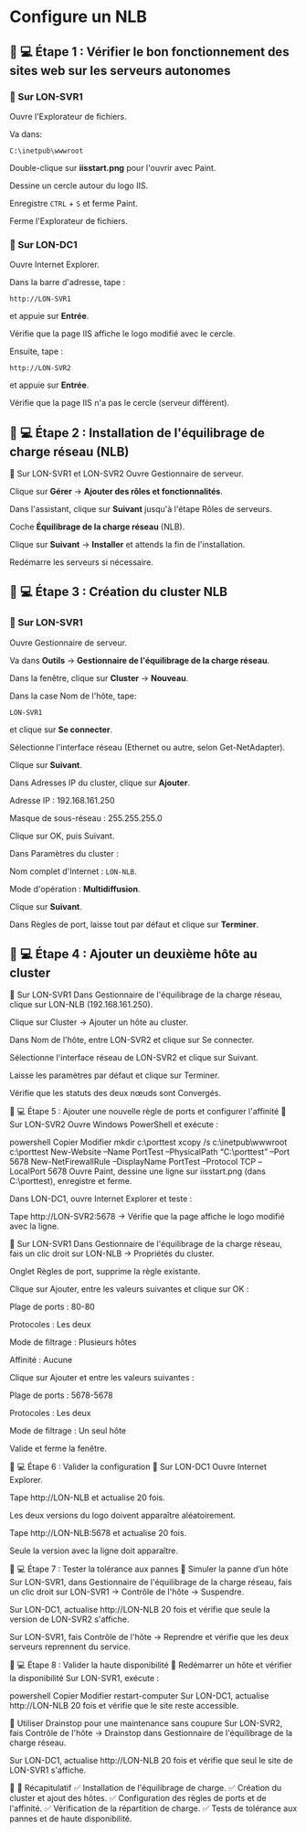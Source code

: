 # Configure un NLB
## 📌 💻 Étape 1 : Vérifier le bon fonctionnement des sites web sur les serveurs autonomes
### 🔹 Sur LON-SVR1
Ouvre l'Explorateur de fichiers.

Va dans: 
```
C:\inetpub\wwwroot
```

Double-clique sur **iisstart.png** pour l'ouvrir avec Paint.

Dessine un cercle autour du logo IIS.

Enregistre `CTRL` + `S` et ferme Paint.

Ferme l'Explorateur de fichiers.

### 🔹 Sur LON-DC1
Ouvre Internet Explorer.

Dans la barre d'adresse, tape : 
```
http://LON-SVR1
``` 
et appuie sur **Entrée**.

Vérifie que la page IIS affiche le logo modifié avec le cercle.

Ensuite, tape :
```
http://LON-SVR2
``` 
et appuie sur **Entrée**.

Vérifie que la page IIS n'a pas le cercle (serveur différent).

## 📌 💻 Étape 2 : Installation de l'équilibrage de charge réseau (NLB)
🔹 Sur LON-SVR1 et LON-SVR2
Ouvre Gestionnaire de serveur.

Clique sur **Gérer** → **Ajouter des rôles et fonctionnalités**.

Dans l'assistant, clique sur **Suivant** jusqu'à l'étape Rôles de serveurs.

Coche **Équilibrage de la charge réseau** (NLB).

Clique sur **Suivant** → **Installer** et attends la fin de l'installation.

Redémarre les serveurs si nécessaire.

## 📌 💻 Étape 3 : Création du cluster NLB
### 🔹 Sur LON-SVR1
Ouvre Gestionnaire de serveur.

Va dans **Outils** → **Gestionnaire de l'équilibrage de la charge réseau**.

Dans la fenêtre, clique sur **Cluster** → **Nouveau**.

Dans la case Nom de l'hôte, tape:
```
LON-SVR1
```  
et clique sur **Se connecter**.

Sélectionne l'interface réseau (Ethernet ou autre, selon Get-NetAdapter).

Clique sur **Suivant**.

Dans Adresses IP du cluster, clique sur **Ajouter**.

Adresse IP : 192.168.161.250

Masque de sous-réseau : 255.255.255.0

Clique sur OK, puis Suivant.

Dans Paramètres du cluster :

Nom complet d'Internet : `LON-NLB`.

Mode d'opération : **Multidiffusion**.

Clique sur **Suivant**.

Dans Règles de port, laisse tout par défaut et clique sur **Terminer**.

## 📌 💻 Étape 4 : Ajouter un deuxième hôte au cluster
🔹 Sur LON-SVR1
Dans Gestionnaire de l'équilibrage de la charge réseau, clique sur LON-NLB (192.168.161.250).

Clique sur Cluster → Ajouter un hôte au cluster.

Dans Nom de l'hôte, entre LON-SVR2 et clique sur Se connecter.

Sélectionne l'interface réseau de LON-SVR2 et clique sur Suivant.

Laisse les paramètres par défaut et clique sur Terminer.

Vérifie que les statuts des deux nœuds sont Convergés.

📌 💻 Étape 5 : Ajouter une nouvelle règle de ports et configurer l'affinité
🔹 Sur LON-SVR2
Ouvre Windows PowerShell et exécute :

powershell
Copier
Modifier
mkdir c:\porttest
xcopy /s c:\inetpub\wwwroot c:\porttest
New-Website –Name PortTest –PhysicalPath “C:\porttest” –Port 5678
New-NetFirewallRule –DisplayName PortTest –Protocol TCP –LocalPort 5678
Ouvre Paint, dessine une ligne sur iisstart.png (dans C:\porttest), enregistre et ferme.

Dans LON-DC1, ouvre Internet Explorer et teste :

Tape http://LON-SVR2:5678 → Vérifie que la page affiche le logo modifié avec la ligne.

🔹 Sur LON-SVR1
Dans Gestionnaire de l'équilibrage de la charge réseau, fais un clic droit sur LON-NLB → Propriétés du cluster.

Onglet Règles de port, supprime la règle existante.

Clique sur Ajouter, entre les valeurs suivantes et clique sur OK :

Plage de ports : 80-80

Protocoles : Les deux

Mode de filtrage : Plusieurs hôtes

Affinité : Aucune

Clique sur Ajouter et entre les valeurs suivantes :

Plage de ports : 5678-5678

Protocoles : Les deux

Mode de filtrage : Un seul hôte

Valide et ferme la fenêtre.

📌 💻 Étape 6 : Valider la configuration
🔹 Sur LON-DC1
Ouvre Internet Explorer.

Tape http://LON-NLB et actualise 20 fois.

Les deux versions du logo doivent apparaître aléatoirement.

Tape http://LON-NLB:5678 et actualise 20 fois.

Seule la version avec la ligne doit apparaître.

📌 💻 Étape 7 : Tester la tolérance aux pannes
🔹 Simuler la panne d’un hôte
Sur LON-SVR1, dans Gestionnaire de l'équilibrage de la charge réseau, fais un clic droit sur LON-SVR1 → Contrôle de l'hôte → Suspendre.

Sur LON-DC1, actualise http://LON-NLB 20 fois et vérifie que seule la version de LON-SVR2 s'affiche.

Sur LON-SVR1, fais Contrôle de l'hôte → Reprendre et vérifie que les deux serveurs reprennent du service.

📌 💻 Étape 8 : Valider la haute disponibilité
🔹 Redémarrer un hôte et vérifier la disponibilité
Sur LON-SVR1, exécute :

powershell
Copier
Modifier
restart-computer
Sur LON-DC1, actualise http://LON-NLB 20 fois et vérifie que le site reste accessible.

🔹 Utiliser Drainstop pour une maintenance sans coupure
Sur LON-SVR2, fais Contrôle de l'hôte → Drainstop dans Gestionnaire de l'équilibrage de la charge réseau.

Sur LON-DC1, actualise http://LON-NLB 20 fois et vérifie que seul le site de LON-SVR1 s'affiche.

🎯 📌 Récapitulatif
✅ Installation de l'équilibrage de charge.
✅ Création du cluster et ajout des hôtes.
✅ Configuration des règles de ports et de l'affinité.
✅ Vérification de la répartition de charge.
✅ Tests de tolérance aux pannes et de haute disponibilité.


